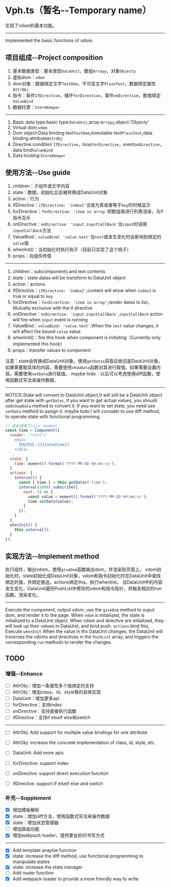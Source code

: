# Vph.ts（暂名--Temporary name）
实现了vdom的基本功能。

---
Implemented the basic functions of vdom.

## 项目组成--Project composition
1. 基本数据类型：基本类型`DataUnit`，数组`Arrayy`，对象`Objecty`
2. 虚拟dom：`vdom`
3. dom对象：数据绑定文字`TextDom`，不可变文字`PlainText`，数据绑定属性`AttrObj`
4. 指令：条件`IfDirective`，循环`forDirective`，事件`onDirective`，数值绑定`ValueBind`
5. 数据托管：`StoreKeeper`

---
1. Basic data type:basic type:`DataUnit`,array:`Arrayy`,object:'Objecty'
2. Virtual dom:`vdom`
3. Dom object:Data binding text`TextDom`,immutable text`PlainText`,data binding attribute`AttrObj`
4. Directive:condition `IfDirective`，loop`forDirective`，event`onDirective`，data bind`ValueBind`
5. Data hosting:`StoreKeeper`

## 使用方法--Use guide
1. children：子组件或文字内容
2. state：数据，初始化后会被转换成DataUnit对象
3. action：行为
4. IfDirective：`ifDirective: 'index2'`当值为真或者等于`key`的时候显示
5. forDirective：`forDirective: 'item in array'`把数组值进行列表渲染，与if指令互斥
6. onDirective：`onDirective: 'input.inputCallBack'`当`input`时调用`inputCallBack`方法
7. ValueBind：`valueBind: 'value.text'`当`text`值发生变化时会影响到绑定的`value`值
8. whenInit()：当初始化时执行钩子（目前只实现了这个钩子）
9. props：向组件传值

---
1. children：subcomponents and text contents
2. state：state datas will be transform to DataUnit object
3. action：actions
4. IfDirective：`ifDirective: 'index2'`,content will show when `index2` is true or equal to `key`
5. forDirective：`forDirective: 'item in array'`,render datas to list，Mutually exclusive with the if directive
6. onDirective：`onDirective: 'input.inputCallBack'`,`inputCallBack` action will fire when `input` event is running
7. ValueBind：`valueBind: 'value.text'`,When the `text` value changes, it will affect the bound `value` value.
8. whenInit()：fire this hook when component is initiating（Currently only implemented this hook）
9. props：transfer values to component

注意：state会转换成DataUnit对象，使用`getDatas`获取后依旧是DataUnit对象，如果需要取具体的内容，需要使用`showData`函数对其进行取值。如果需要设置内容，需要使用`setData`进行赋值。
maybe todo：以后可以考虑使用diff函数，使用函数式写法来操作数据。

---
NOTICE:State will convert to DataUnit object,It will still be a DataUnit object after get state with `getDatas`, if you want to get actual values, you should use`showData` method to convert it. If you want to set state, you need use `setData` method to assign it.
maybe todo:I will consider to use diff method, to operate state with functional programming.


``` javascript
// 此处使用了rxjs、moment
const time = Component({
  render: /*html*/`
    <div>
      现在时间：{{state@time}}
    </div>
  `,
  state: {
    time: moment().format('YYYY-MM-DD HH:mm:ss'),
  },
  actions: {
    interval() {
      const { time } = this.getDatas('time');
      interval(1000).subscribe({
        next: () => {
          const value = moment().format('YYYY-MM-DD HH:mm:ss');
          time.setData(value);
        }
      });
    }
  },
  whenInit() {
    this.interval();
  }
});
```
## 实现方法--Implement method
执行组件，输出vdom，使用`giveDom`函数输出dom，并渲染到页面上。
vdom初始化时，state初始化成DataUnit对象，vdom和指令初始化时在DataUnit中查找绑定的值，并绑定推送。actions绑定this。执行whenInit。
当DataUnit中的内容发生变化，DataUnit遍历PushList中寄存的vdom和指令指针，并触发相应的run函数，渲染变化。

---
Execute the component, output vdom, use the `giveDom` method to ouput dom, and render it to the page.
When `vdom` is initailized, the state is initialized to a DataUnit object. When vdom and directive are initialized, they will look up their values in DataUnit, and bind push. `actions` bind this, Execute `whenInit`
When the value in ths DataUnit changes, the DataUnit will traverses the vdoms and directives in the `PushList` array, and triggers the corresponding `run` methods to render the changes.

## TODO
### 增强--Enhance
- [ ] AttrObj：增加一条属性多个值绑定的支持
- [ ] AttrObj：增加class，id，style等的具体实现
- [ ] DataUnit：增加更多api
- [ ] forDirective：支持index
- [ ] onDirective：支持直接执行函数
- [ ] ifDirective：支持if elseif else和switch

---
- [ ] AttrObj: Add support for multiple value bindings for one attribute
- [ ] AttrObj: increase the concrete implementation of class, id, style, etc.
- [ ] DataUnit: Add more apis
- [ ] forDirective: support index
- [ ] onDirective: support direct execution function
- [ ] ifDirective: support if elseif else and switch


### 补充--Supplement
- [x] 增加模板解析
- [x] state：增加diff方法，使用函数式写法来操作数据
- [x] state：增加状态管理器
- [ ] 增加路由功能
- [x] 增加webpack-loader，提供更友好的书写方式

---
- [x] Add template anaylse function
- [x] state: increase the diff method, use functional programming to manipulate states
- [x] state: increase the state manager
- [ ] Add router function
- [x] Add webpack-loader to provide a more friendly way to write